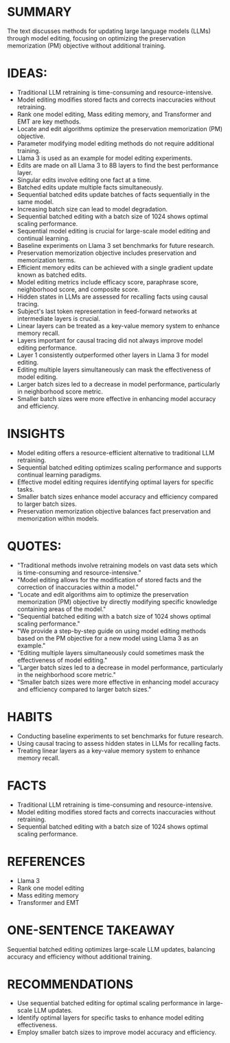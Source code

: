 # SUMMARY
The text discusses methods for updating large language models (LLMs) through model editing, focusing on optimizing the preservation memorization (PM) objective without additional training. 

# IDEAS:
- Traditional LLM retraining is time-consuming and resource-intensive.
- Model editing modifies stored facts and corrects inaccuracies without retraining.
- Rank one model editing, Mass editing memory, and Transformer and EMT are key methods.
- Locate and edit algorithms optimize the preservation memorization (PM) objective.
- Parameter modifying model editing methods do not require additional training.
- Llama 3 is used as an example for model editing experiments.
- Edits are made on all Llama 3 to 8B layers to find the best performance layer.
- Singular edits involve editing one fact at a time.
- Batched edits update multiple facts simultaneously.
- Sequential batched edits update batches of facts sequentially in the same model.
- Increasing batch size can lead to model degradation.
- Sequential batched editing with a batch size of 1024 shows optimal scaling performance.
- Sequential model editing is crucial for large-scale model editing and continual learning.
- Baseline experiments on Llama 3 set benchmarks for future research.
- Preservation memorization objective includes preservation and memorization terms.
- Efficient memory edits can be achieved with a single gradient update known as batched edits.
- Model editing metrics include efficacy score, paraphrase score, neighborhood score, and composite score.
- Hidden states in LLMs are assessed for recalling facts using causal tracing.
- Subject's last token representation in feed-forward networks at intermediate layers is crucial.
- Linear layers can be treated as a key-value memory system to enhance memory recall.
- Layers important for causal tracing did not always improve model editing performance.
- Layer 1 consistently outperformed other layers in Llama 3 for model editing.
- Editing multiple layers simultaneously can mask the effectiveness of model editing.
- Larger batch sizes led to a decrease in model performance, particularly in neighborhood score metric.
- Smaller batch sizes were more effective in enhancing model accuracy and efficiency.

# INSIGHTS
- Model editing offers a resource-efficient alternative to traditional LLM retraining.
- Sequential batched editing optimizes scaling performance and supports continual learning paradigms.
- Effective model editing requires identifying optimal layers for specific tasks.
- Smaller batch sizes enhance model accuracy and efficiency compared to larger batch sizes.
- Preservation memorization objective balances fact preservation and memorization within models.

# QUOTES:
- "Traditional methods involve retraining models on vast data sets which is time-consuming and resource-intensive."
- "Model editing allows for the modification of stored facts and the correction of inaccuracies within a model."
- "Locate and edit algorithms aim to optimize the preservation memorization (PM) objective by directly modifying specific knowledge containing areas of the model."
- "Sequential batched editing with a batch size of 1024 shows optimal scaling performance."
- "We provide a step-by-step guide on using model editing methods based on the PM objective for a new model using Llama 3 as an example."
- "Editing multiple layers simultaneously could sometimes mask the effectiveness of model editing."
- "Larger batch sizes led to a decrease in model performance, particularly in the neighborhood score metric."
- "Smaller batch sizes were more effective in enhancing model accuracy and efficiency compared to larger batch sizes."

# HABITS
- Conducting baseline experiments to set benchmarks for future research.
- Using causal tracing to assess hidden states in LLMs for recalling facts.
- Treating linear layers as a key-value memory system to enhance memory recall.

# FACTS
- Traditional LLM retraining is time-consuming and resource-intensive.
- Model editing modifies stored facts and corrects inaccuracies without retraining.
- Sequential batched editing with a batch size of 1024 shows optimal scaling performance.

# REFERENCES
- Llama 3
- Rank one model editing
- Mass editing memory
- Transformer and EMT

# ONE-SENTENCE TAKEAWAY
Sequential batched editing optimizes large-scale LLM updates, balancing accuracy and efficiency without additional training.

# RECOMMENDATIONS
- Use sequential batched editing for optimal scaling performance in large-scale LLM updates.
- Identify optimal layers for specific tasks to enhance model editing effectiveness.
- Employ smaller batch sizes to improve model accuracy and efficiency.